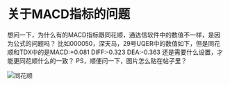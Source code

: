 # 关于MACD指标的问题

想问一下，为什么有的MACD指标跟同花顺，通达信软件中的数值不一样，是因为公式的问题吗？
比如000050，深天马，29号UQER中的数值如下，但是同花顺和TDX中的是MACD:+0.081 DIFF:-0.323 DEA:-0.363
还是需要什么设置，才能更同花顺什么的一致？
PS，顺便问一下，图片怎么贴在帖子里？

![同花顺](http://pan.baidu.com/s/1jIFGBLc)
